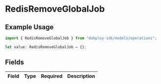 # RedisRemoveGlobalJob

## Example Usage

```typescript
import { RedisRemoveGlobalJob } from "dokploy-sdk/models/operations";

let value: RedisRemoveGlobalJob = {};
```

## Fields

| Field       | Type        | Required    | Description |
| ----------- | ----------- | ----------- | ----------- |
